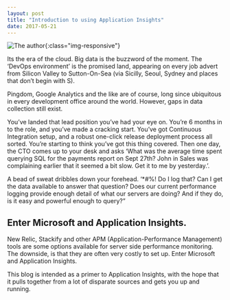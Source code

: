```yaml
---
layout: post
title: "Introduction to using Application Insights"
date: 2017-05-21
---
```


![The author](/application-insights-blog/RMB.jpg){:class="img-responsive"}

Its the era of the cloud. Big data is the buzzword of the moment. The ‘DevOps environment’ is the promised land, appearing on every job advert from Silicon Valley to Sutton-On-Sea (via Sicilly, Seoul, Sydney and places that don’t begin with S).

Pingdom, Google Analytics and the like are of course, long since ubiquitous in every development office around the world. However, gaps in data collection still exist.

You’ve landed that lead position you’ve had your eye on. You’re 6 months in to the role, and you’ve made a cracking start. You’ve got Continuous Integration setup, and a robust one-click release deployment process all sorted. You’re starting to think you’ve got this thing covered. Then one day, the CTO comes up to your desk and asks ‘What was the average time spent querying SQL for the payments report on Sept 27th? John in Sales was complaining earlier that it seemed a bit slow. Get it to me by yesterday.’.

A bead of sweat dribbles down your forehead. ‘*#%! Do I log that? Can I get the data available to answer that question? Does our current performance logging provide enough detail of what our servers are doing? And if they do, is it easy and powerful enough to query?”

## Enter Microsoft and Application Insights.

New Relic, Stackify and other APM (Application-Performance Management) tools are some options available for server side performance monitoring. The downside, is that they are often very costly to set up. Enter Microsoft and Application Insights.

This blog is intended as a primer to Application Insights, with the hope that it pulls together from a lot of disparate sources and gets you up and running.
